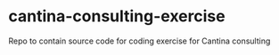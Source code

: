 # cantina-consulting-exercise
Repo to contain source code for coding exercise for Cantina consulting
